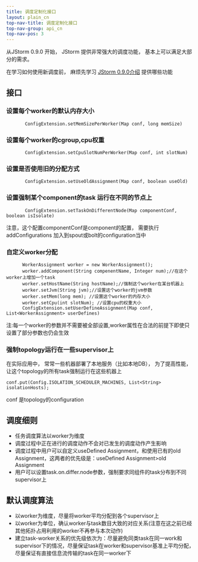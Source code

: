 ```yaml
---
title: 调度定制化接口
layout: plain_cn
top-nav-title: 调度定制化接口
top-nav-group: api_cn
top-nav-pos: 3
---
```

从JStorm 0.9.0 开始， JStorm 提供非常强大的调度功能， 基本上可以满足大部分的需求。

在学习如何使用新调度前， 麻烦先学习 [JStorm 0.9.0介绍](http://wenku.baidu.com/view/59e81017dd36a32d7375818b.html) 提供哪些功能

## 接口

### 设置每个worker的默认内存大小

```
       ConfigExtension.setMemSizePerWorker(Map conf, long memSize)
```

### 设置每个worker的cgroup,cpu权重
```
       ConfigExtension.setCpuSlotNumPerWorker(Map conf, int slotNum)
```

### 设置是否使用旧的分配方式
```
       ConfigExtension.setUseOldAssignment(Map conf, boolean useOld)
```

### 设置强制某个component的task 运行在不同的节点上
```
       ConfigExtension.setTaskOnDifferentNode(Map componentConf, boolean isIsolate)

```
注意，这个配置componentConf是component的配置， 需要执行addConfigurations 加入到spout或bolt的configuration当中

### 自定义worker分配
```
      WorkerAssignment worker = new WorkerAssignment();
      worker.addComponent(String compenentName, Integer num);//在这个worker上增加一个task
      worker.setHostName(String hostName);//强制这个worker在某台机器上
      worker.setJvm(String jvm);//设置这个worker的jvm参数
      worker.setMem(long mem); //设置这个worker的内存大小
      worker.setCpu(int slotNum); //设置cpu的权重大小
      ConfigExtension.setUserDefineAssignment(Map conf, List<WorkerAssignment> userDefines)
```
注:每一个worker的参数并不需要被全部设置,worker属性在合法的前提下即使只设置了部分参数也仍会生效

### 强制topology运行在一些supervisor上
在实际应用中， 常常一些机器部署了本地服务（比如本地DB）， 为了提高性能， 让这个topology的所有task强制运行在这些机器上
```
conf.put(Config.ISOLATION_SCHEDULER_MACHINES, List<String> isolationHosts);
```
conf 是topology的configuration

## 调度细则
- 任务调度算法以worker为维度
- 调度过程中正在进行的调度动作不会对已发生的调度动作产生影响
- 调度过程中用户可以自定义useDefined Assignment，和使用已有的old Assignment，这两者的优先级是：useDefined Assignment>old Assignment
- 用户可以设置task.on.differ.node参数，强制要求同组件的task分布到不同supervisor上

## 默认调度算法
- 以worker为维度，尽量将worker平均分配到各个supervisor上
- 以worker为单位，确认worker与task数目大致的对应关系(注意在这之前已经其他拓扑占用利用的worker不再参与本次动作)
- 建立task-worker关系的优先级依次为：尽量避免同类task在同一work和supervisor下的情况，尽量保证task在worker和supervisor基准上平均分配，尽量保证有直接信息流传输的task在同一worker下
